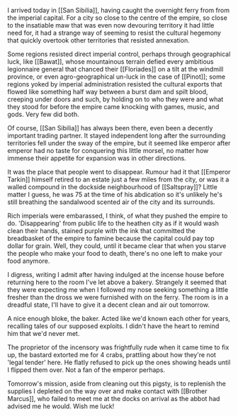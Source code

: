 I arrived today in [[San Sibilia]], having caught the overnight ferry from from the imperial capital. For a city so close to the centre of the empire, so close to the insatiable maw that was even now devouring territory it had little need for, it had a strange way of seeming to resist the cultural hegemony that quickly overtook other territories that resisted annexation.

Some regions resisted direct imperial control, perhaps through geographical luck, like [[Bawat]], whose mountainous terrain defied every ambitious legionnaire general that chanced their [[Floriades]] on a tilt at the windmill province, or even agro-geographical un-luck in the case of [[Pinot]]; some regions yoked by imperial administration resisted the cultural exports that flowed like something half way between a burst dam and spilt blood, creeping under doors and such, by holding on to who they were and what they stood for before the empire came knocking with games, music, and gods. Very few did both.

Of course, [[San Sibilia]] has always been there, even been a decently important trading partner. It stayed independent long after the surrounding territories fell under the sway of the empire, but it seemed like emperor after emperor had no taste for conquering this little morsel, no matter how immense their appetite for expansion was in other directions.

It was the place that people went to disappear. Rumour had it that [[Emperor Tarkin]] himself retired to an estate just a few miles from the city, or was it a walled compound in the dockside neighbourhood of [[Saltspray]]? Little matter I guess, he was 75 at the time of his abdication so it's unlikely he's still breathing the sandalwood scented air of the city and its surrounds.

Rich imperials were embarassed, I think, of what they pushed the empire to do. 'Disappearing' from public life to the heathen city as if it would wash clean their hands, stained purple with the ink that committed the breadbasket of the empire to famine because the capital could pay top dollar for grain. Well, they could, until it became clear that when you starve the people who make your food to death, there's no one left to make your food anymore.

I digress, writing I admit after having indulged at the incense house before returning here to the room I've let above a bakery. Strangely it seemed that they were expecting me when I followed my nose seeking something a little fresher than the dross we were furnished with on the ferry. The room is in a dreadful state, I'll have to give it a decent clean and air out tomorrow.

A nice enough bloke, the baker. Acted like we'd known each other for years, recalling tales of our supposed exploits. I didn't have the heart to remind him that we'd never met. 

The proprietor of the incensory was frightfully rude when it came time to fix up, the bastard extorted me for 4 crabs, prattling about how they're not 'legal tender' here. He flatly refused to pick up the ones showing heads until I flipped them over. Not a fan of the emperor perhaps.

Tomorrow's mission, aside from cleaning out this pigsty, is to replenish the supplies I depleted on the way over and make contact with [[Brother Marcus]], who failed to meet me at the docks on arrival as the abbot had advised me he would. Wish me luck!